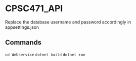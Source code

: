 # CPSC471_API
Replace the database username and password accordingly in appsettings.json
## Commands
`cd Webservice`
`dotnet build`
`dotnet run`
